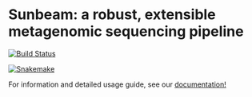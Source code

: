 # Sunbeam: a robust, extensible metagenomic sequencing pipeline 


[![Build Status](https://travis-ci.org/sunbeam-labs/sunbeam.svg?branch=dev)](https://travis-ci.org/eclarke/sunbeam) 

[![Snakemake](https://img.shields.io/badge/snakemake-≥3.5.2-brightgreen.svg?style=flat)](http://snakemake.bitbucket.org)

For information and detailed usage guide, see our [documentation!](https://sunbeam.readthedocs.io)


